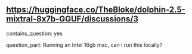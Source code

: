 ## https://huggingface.co/TheBloke/dolphin-2.5-mixtral-8x7b-GGUF/discussions/3

contains_question: yes

question_part: Running an Intel 16gb mac, can i run this locally?